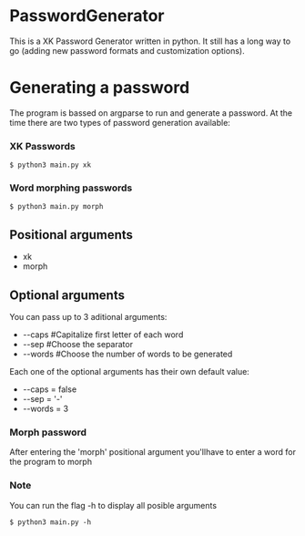 # PasswordGenerator
This is a XK Password Generator written in python. It still has a long way to go (adding new password formats and customization options).

# Generating a password
The program is bassed on argparse to run and generate a password.
At the time there are two types of password generation available:

### XK Passwords
```
$ python3 main.py xk
```

### Word morphing passwords
```
$ python3 main.py morph
```

## Positional arguments
* xk
* morph

## Optional arguments
You can pass up to 3 aditional arguments:
* --caps    #Capitalize first letter of each word
* --sep     #Choose the separator
* --words   #Choose the number of words to be generated

Each one of the optional arguments has their own default value:
* --caps = false
* --sep = '-'
* --words = 3

### Morph password
After entering the 'morph' positional argument you'llhave to enter a word for the program to morph

### Note
You can run the flag -h to display all posible arguments
```
$ python3 main.py -h
```
